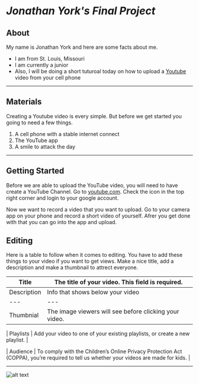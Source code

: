 # *Jonathan York's Final Project*
## About
My name is Jonathan York and here are some facts about me. 
- I am from St. Louis, Missouri 
- I am currently a junior 
- Also, I will be doing a short tuturoal today on how to upload a [Youtube](http://www.youtube.com) video from your cell phone
___

## Materials

Creating a Youtube video is every simple.  But before we get started you going to need a few things. 

1. A cell phone with a stable internet connect
2. The YouTube app
3. A smile to attack the day

___
## Getting Started

Before we are able to upload the YouTube video, you will need to have create a YouTube Channel. Go to [youtube.com](http://youtube.com). Check the icon in the top right corner and login to your google account.

Now we want to record a video that you want to upload.  Go to your camera app on your phone and record a short video of yourself.  Afrer you get done with that you can go into the app and upload.

## Editing 

Here is a table to follow when it comes to editing.  You have to add these things to your video if you want to get views.  Make a nice title, add a description and make a thumbnail to attrect everyone.

| Title | The title of your video. This field is required.                |
| ---   | --- |
| Description | Info that shows below your video |
| --- | --- |
| Thumbnial | The image viewers will see before clicking your video. |

| Playlists | Add your video to one of your existing playlists, or create a new playlist. |

| Audience | To comply with the Children’s Online Privacy Protection Act (COPPA), you’re required to tell us whether your videos are made for kids. |




___

![alt text](http://picsum.photos/200/200)



